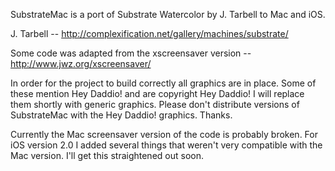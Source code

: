 SubstrateMac is a port of Substrate Watercolor by J. Tarbell to Mac and iOS.

J. Tarbell -- http://complexification.net/gallery/machines/substrate/

Some code was adapted from the xscreensaver version -- http://www.jwz.org/xscreensaver/

In order for the project to build correctly all graphics are in place. Some of these mention Hey Daddio! and are copyright Hey Daddio! I will replace them shortly with generic graphics. Please don't distribute versions of SubstrateMac with the Hey Daddio! graphics. Thanks.

Currently the Mac screensaver version of the code is probably broken. For iOS version 2.0 I added several things that weren't very compatible with the Mac version. I'll get this straightened out soon.
